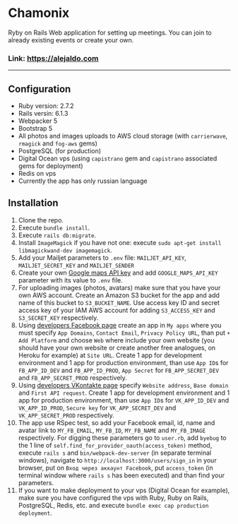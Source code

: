 Chamonix
======================
Ryby on Rails Web application for setting up meetings. You can join to already existing events or create your own.
### Link: https://alejaldo.com
----------------------
## Configuration

+ Ruby version: 2.7.2
+ Rails versin: 6.1.3
+ Webpacker 5
+ Bootstrap 5
+ All photos and images uploads to AWS cloud storage (with `carrierwave`, `rmagick` and `fog-aws` gems)
+ PostgreSQL (for production)
+ Digital Ocean vps (using `capistrano` gem and `capistrano` associated gems for deployment)
+ Redis on vps
+ Currently the app has only russian language

## Installation

1. Clone the repo.
2. Execute `bundle install`.
3. Execute `rails db:migrate`.
4. Install `ImageMagick` if you have not one: execute `sudo apt-get install libmagickwand-dev imagemagick`.
5. Add your Mailjet parameters to `.env` file: `MAILJET_API_KEY`, `MAILJET_SECRET_KEY` and `MAILJET_SENDER`
6. Create your own [Google maps API key](https://developers.google.com/maps/documentation/embed/get-api-key) and add `GOOGLE_MAPS_API_KEY` parameter with its value to `.env` file.
7. For uploading images (photos, avatars) make sure that you have your own AWS account. Create an Amazon S3 bucket for the app and add name of this bucket to `S3_BUCKET_NAME`. Use access key ID and secret access key of your IAM AWS account for adding `S3_ACCESS_KEY` and `S3_SECRET_KEY` respectively.
8. Using [developers Facebook page](https://developers.facebook.com/) create an app in `My apps` where you must specify `App Domains`, `Contact Email`, `Privacy Policy URL`, than put `+ Add Platform` and choose `Web` where include your own website (you should have your own website or create another free analogues, on Heroku for example) at `Site URL`. Create 1 app for development environment and 1 app for production environment, than use `App ID`s for `FB_APP_ID_DEV` and `FB_APP_ID_PROD`, `App Secret` for `FB_APP_SECRET_DEV` and `FB_APP_SECRET_PROD` respectively.
9. Using [developers VKontakte page](https://vk.com/dev) specify `Website address`, `Base domain` and `First API request`. Create 1 app for development environment and 1 app for production environment, than use `App ID`s for `VK_APP_ID_DEV` and `VK_APP_ID_PROD`, `Secure key` for `VK_APP_SECRET_DEV` and `VK_APP_SECRET_PROD` respectively.
10. The app use RSpec test, so add your Facebook email, id, name and avatar link to `MY_FB_EMAIL`, `MY_FB_ID`, `MY_FB_NAME` and `MY_FB_IMAGE` respectively. For digging these parameters go to `user.rb`, add `byebug` to the 1 line of `self.find_for_provider_oauth(access_token)` method, execute `rails s` and `bin/webpack-dev-server` (in separate terminal windows), navigate to `http://localhost:3000/users/sign_in` in your browser, put on `Вход через аккаунт Facebook`, put `access_token` (in terminal window where `rails s` has been executed) and than find your parameters.   
11. If you want to make deployment to your vps (Digital Ocean for example), make sure you have configured the vps with Ruby, Ruby on Rails, PostgreSQL, Redis, etc. and execute `bundle exec cap production deployment`.  

